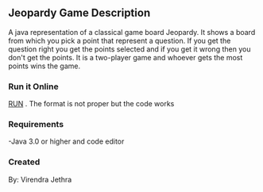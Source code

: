 ## Jeopardy Game Description 

A java representation of a classical game board Jeopardy. It shows a board from which you pick a point that represent a question. 
If you get the question right you get the points selected and if you get it wrong then you don't get the points. 
It is a two-player game and whoever gets the most points wins the game.

### Run it Online

[RUN](https://repl.it/@VirendraJethra/Jeopardy-Game#Main.java) . The format is not proper but the code works

### Requirements

-Java 3.0 or higher and code editor

### Created
By: Virendra Jethra
